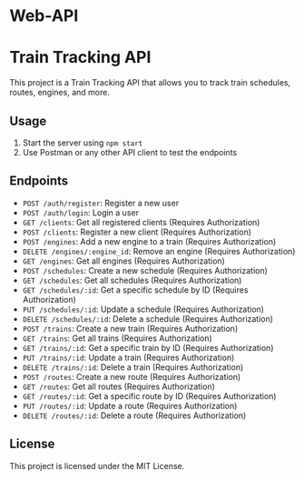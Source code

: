 # Web-API
# Train Tracking API

This project is a Train Tracking API that allows you to track train schedules, routes, engines, and more.


## Usage

1. Start the server using `npm start`
2. Use Postman or any other API client to test the endpoints

## Endpoints

- `POST /auth/register`: Register a new user
- `POST /auth/login`: Login a user
- `GET /clients`: Get all registered clients (Requires Authorization)
- `POST /clients`: Register a new client (Requires Authorization)
- `POST /engines`: Add a new engine to a train (Requires Authorization)
- `DELETE /engines/:engine_id`: Remove an engine (Requires Authorization)
- `GET /engines`: Get all engines (Requires Authorization)
- `POST /schedules`: Create a new schedule (Requires Authorization)
- `GET /schedules`: Get all schedules (Requires Authorization)
- `GET /schedules/:id`: Get a specific schedule by ID (Requires Authorization)
- `PUT /schedules/:id`: Update a schedule (Requires Authorization)
- `DELETE /schedules/:id`: Delete a schedule (Requires Authorization)
- `POST /trains`: Create a new train (Requires Authorization)
- `GET /trains`: Get all trains (Requires Authorization)
- `GET /trains/:id`: Get a specific train by ID (Requires Authorization)
- `PUT /trains/:id`: Update a train (Requires Authorization)
- `DELETE /trains/:id`: Delete a train (Requires Authorization)
- `POST /routes`: Create a new route (Requires Authorization)
- `GET /routes`: Get all routes (Requires Authorization)
- `GET /routes/:id`: Get a specific route by ID (Requires Authorization)
- `PUT /routes/:id`: Update a route (Requires Authorization)
- `DELETE /routes/:id`: Delete a route (Requires Authorization)

## License

This project is licensed under the MIT License.
